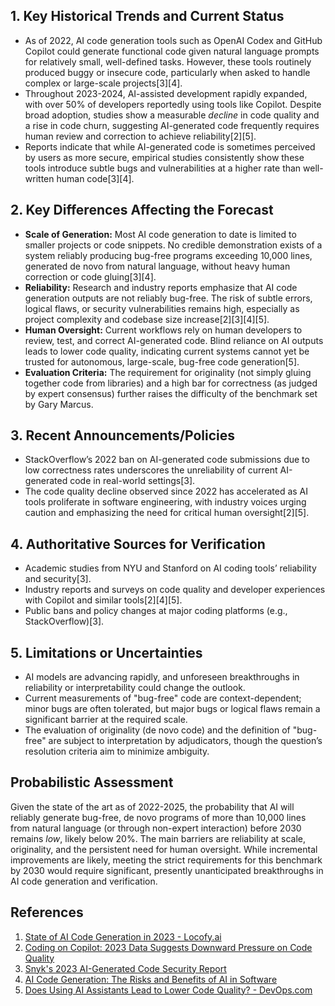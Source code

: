 ## 1. Key Historical Trends and Current Status

- As of 2022, AI code generation tools such as OpenAI Codex and GitHub Copilot could generate functional code given natural language prompts for relatively small, well-defined tasks. However, these tools routinely produced buggy or insecure code, particularly when asked to handle complex or large-scale projects[3][4].
- Throughout 2023-2024, AI-assisted development rapidly expanded, with over 50% of developers reportedly using tools like Copilot. Despite broad adoption, studies show a measurable *decline* in code quality and a rise in code churn, suggesting AI-generated code frequently requires human review and correction to achieve reliability[2][5].
- Reports indicate that while AI-generated code is sometimes perceived by users as more secure, empirical studies consistently show these tools introduce subtle bugs and vulnerabilities at a higher rate than well-written human code[3][4].

## 2. Key Differences Affecting the Forecast

- **Scale of Generation:** Most AI code generation to date is limited to smaller projects or code snippets. No credible demonstration exists of a system reliably producing bug-free programs exceeding 10,000 lines, generated de novo from natural language, without heavy human correction or code gluing[3][4].
- **Reliability:** Research and industry reports emphasize that AI code generation outputs are not reliably bug-free. The risk of subtle errors, logical flaws, or security vulnerabilities remains high, especially as project complexity and codebase size increase[2][3][4][5].
- **Human Oversight:** Current workflows rely on human developers to review, test, and correct AI-generated code. Blind reliance on AI outputs leads to lower code quality, indicating current systems cannot yet be trusted for autonomous, large-scale, bug-free code generation[5].
- **Evaluation Criteria:** The requirement for originality (not simply gluing together code from libraries) and a high bar for correctness (as judged by expert consensus) further raises the difficulty of the benchmark set by Gary Marcus.

## 3. Recent Announcements/Policies

- StackOverflow’s 2022 ban on AI-generated code submissions due to low correctness rates underscores the unreliability of current AI-generated code in real-world settings[3].
- The code quality decline observed since 2022 has accelerated as AI tools proliferate in software engineering, with industry voices urging caution and emphasizing the need for critical human oversight[2][5].

## 4. Authoritative Sources for Verification

- Academic studies from NYU and Stanford on AI coding tools’ reliability and security[3].
- Industry reports and surveys on code quality and developer experiences with Copilot and similar tools[2][4][5].
- Public bans and policy changes at major coding platforms (e.g., StackOverflow)[3].

## 5. Limitations or Uncertainties

- AI models are advancing rapidly, and unforeseen breakthroughs in reliability or interpretability could change the outlook.
- Current measurements of "bug-free" code are context-dependent; minor bugs are often tolerated, but major bugs or logical flaws remain a significant barrier at the required scale.
- The evaluation of originality (de novo code) and the definition of "bug-free" are subject to interpretation by adjudicators, though the question’s resolution criteria aim to minimize ambiguity.

## Probabilistic Assessment

Given the state of the art as of 2022-2025, the probability that AI will reliably generate bug-free, de novo programs of more than 10,000 lines from natural language (or through non-expert interaction) before 2030 remains *low*, likely below 20%. The main barriers are reliability at scale, originality, and the persistent need for human oversight. While incremental improvements are likely, meeting the strict requirements for this benchmark by 2030 would require significant, presently unanticipated breakthroughs in AI code generation and verification.

## References

1. [State of AI Code Generation in 2023 - Locofy.ai](https://www.locofy.ai/blog/state-of-ai-code-generation-in-2023)
2. [Coding on Copilot: 2023 Data Suggests Downward Pressure on Code Quality](https://www.gitclear.com/coding_on_copilot_data_shows_ais_downward_pressure_on_code_quality)
3. [Snyk's 2023 AI-Generated Code Security Report](https://snyk.io/reports/ai-code-security/)
4. [AI Code Generation: The Risks and Benefits of AI in Software](https://www.legitsecurity.com/aspm-knowledge-base/ai-code-generation-benefits-and-risks)
5. [Does Using AI Assistants Lead to Lower Code Quality? - DevOps.com](https://devops.com/does-using-ai-assistants-lead-to-lower-code-quality/)